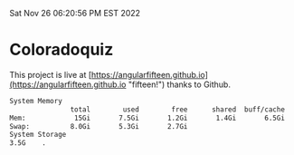 Sat Nov 26 06:20:56 PM EST 2022

# Coloradoquiz


This project is live at [https://angularfifteen.github.io](https://angularfifteen.github.io "fifteen!") thanks to Github.

```bash
System Memory
               total        used        free      shared  buff/cache   available
Mem:            15Gi       7.5Gi       1.2Gi       1.4Gi       6.5Gi       6.0Gi
Swap:          8.0Gi       5.3Gi       2.7Gi
System Storage
3.5G	.
```
